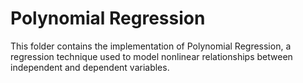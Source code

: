 # Polynomial Regression  
This folder contains the implementation of Polynomial Regression, a regression technique used to model nonlinear relationships between independent and dependent variables.  
